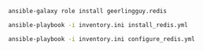 ```bash
ansible-galaxy role install geerlingguy.redis
```

```bash
ansible-playbook -i inventory.ini install_redis.yml 
```
```bash
ansible-playbook -i inventory.ini configure_redis.yml 
```